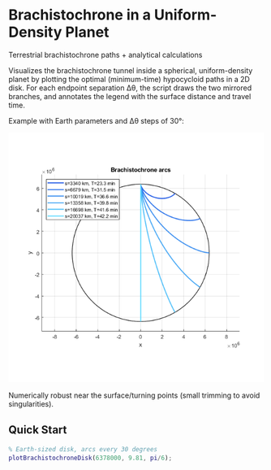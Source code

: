 # Brachistochrone in a Uniform-Density Planet
Terrestrial brachistochrone paths + analytical calculations

Visualizes the brachistochrone tunnel inside a spherical, uniform-density planet by plotting the optimal (minimum-time) hypocycloid paths in a 2D disk. For each endpoint separation 
Δθ, the script draws the two mirrored branches, and annotates the legend with the surface distance and travel time.

Example with Earth parameters and Δθ steps of 30°:

![image](docs/preview.png)

Numerically robust near the surface/turning points (small trimming to avoid singularities).

## Quick Start
```matlab
% Earth-sized disk, arcs every 30 degrees
plotBrachistochroneDisk(6378000, 9.81, pi/6);
```
